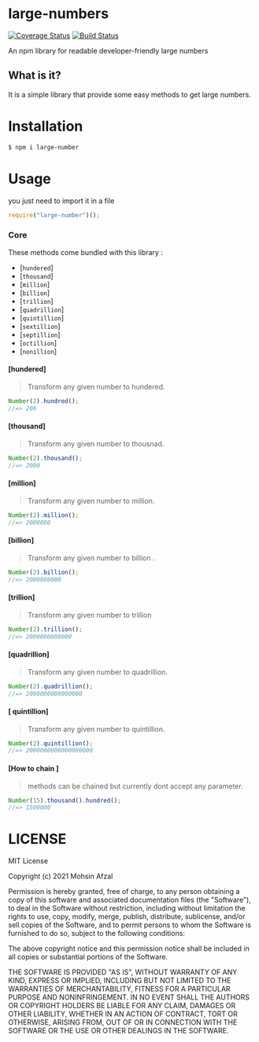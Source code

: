 # large-numbers

[![Coverage Status](https://coveralls.io/repos/github/Mohsin41/large-numbers/badge.svg)](https://coveralls.io/github/Mohsin41/large-numbers)
[![Build Status](https://travis-ci.com/Mohsin41/large-numbers.svg?branch=main)](https://travis-ci.com/Mohsin41/large-numbers)

An npm library for readable developer-friendly large numbers

## What is it?

It is a simple library that provide some easy methods to get large numbers.

# Installation

```sh
$ npm i large-number
```

# Usage

you just need to import it in a file

```js
require("large-number")();
```

### Core

These methods come bundled with this library :

- [`hundered`]
- [`thousand`]
- [`million`]
- [`billion`]
- [`trillion`]
- [`quadrillion`]
- [`quintillion`]
- [`sextillion`]
- [`septillion`]
- [`octillion`]
- [`nonillion`]

#### [hundered]

> Transform any given number to hundered.

```js
Number(2).hundred();
//=> 200
```

#### [thousand]

> Transform any given number to thousnad.

```js
Number(2).thousand();
//=> 2000
```

#### [million]

> Transform any given number to million.

```js
Number(2).million();
//=> 2000000
```

#### [billion]

> Transform any given number to billion .

```js
Number(2).billion();
//=> 2000000000
```

#### [trillion]

> Transform any given number to trillion

```js
Number(2).trillion();
//=> 2000000000000
```

#### [quadrillion]

> Transform any given number to quadrillion.

```js
Number(2).quadrillion();
//=> 2000000000000000
```

#### [ quintillion]

> Transform any given number to quintillion.

```js
Number(2).quintillion();
//=> 2000000000000000000
```

#### [How to chain ]

> methods can be chained but currently dont accept any parameter.

```js
Number(15).thousand().hundred();
//=> 1500000
```

# LICENSE

MIT License

Copyright (c) 2021 Mohsin Afzal

Permission is hereby granted, free of charge, to any person obtaining a copy
of this software and associated documentation files (the "Software"), to deal
in the Software without restriction, including without limitation the rights
to use, copy, modify, merge, publish, distribute, sublicense, and/or sell
copies of the Software, and to permit persons to whom the Software is
furnished to do so, subject to the following conditions:

The above copyright notice and this permission notice shall be included in all
copies or substantial portions of the Software.

THE SOFTWARE IS PROVIDED "AS IS", WITHOUT WARRANTY OF ANY KIND, EXPRESS OR
IMPLIED, INCLUDING BUT NOT LIMITED TO THE WARRANTIES OF MERCHANTABILITY,
FITNESS FOR A PARTICULAR PURPOSE AND NONINFRINGEMENT. IN NO EVENT SHALL THE
AUTHORS OR COPYRIGHT HOLDERS BE LIABLE FOR ANY CLAIM, DAMAGES OR OTHER
LIABILITY, WHETHER IN AN ACTION OF CONTRACT, TORT OR OTHERWISE, ARISING FROM,
OUT OF OR IN CONNECTION WITH THE SOFTWARE OR THE USE OR OTHER DEALINGS IN THE
SOFTWARE.
